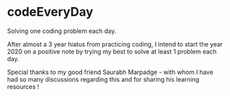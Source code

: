 # codeEveryDay
Solving one coding problem each day.

After almost a 3 year hiatus from practicing coding, I intend to start the year 2020 on a positive note by trying my best to solve at least 1 problem each day.

Special thanks to my good friend Saurabh Marpadge - with whom I have had so many discussions regarding this and for sharing his learning resources !
